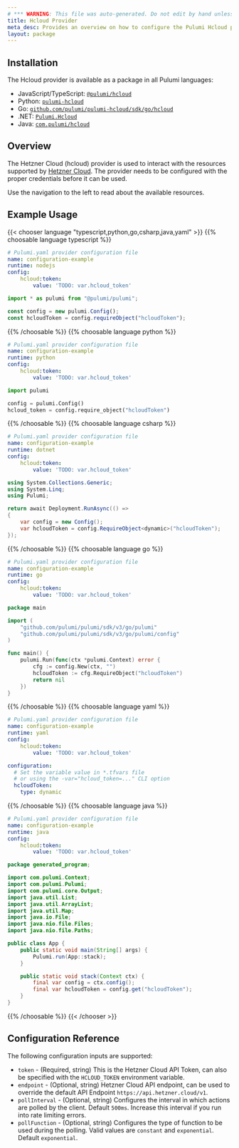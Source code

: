```yaml
---
# *** WARNING: This file was auto-generated. Do not edit by hand unless you're certain you know what you are doing! ***
title: Hcloud Provider
meta_desc: Provides an overview on how to configure the Pulumi Hcloud provider.
layout: package
---
```

## Installation

The Hcloud provider is available as a package in all Pulumi languages:

* JavaScript/TypeScript: [`@pulumi/hcloud`](https://www.npmjs.com/package/@pulumi/hcloud)
* Python: [`pulumi-hcloud`](https://pypi.org/project/pulumi-hcloud/)
* Go: [`github.com/pulumi/pulumi-hcloud/sdk/go/hcloud`](https://github.com/pulumi/pulumi-hcloud)
* .NET: [`Pulumi.Hcloud`](https://www.nuget.org/packages/Pulumi.Hcloud)
* Java: [`com.pulumi/hcloud`](https://central.sonatype.com/artifact/com.pulumi/hcloud)
## Overview

The Hetzner Cloud (hcloud) provider is used to interact with the resources supported by [Hetzner Cloud](https://www.hetzner.com/cloud). The provider needs to be configured with the proper credentials before it can be used.

Use the navigation to the left to read about the available resources.
## Example Usage

{{< chooser language "typescript,python,go,csharp,java,yaml" >}}
{{% choosable language typescript %}}
```yaml
# Pulumi.yaml provider configuration file
name: configuration-example
runtime: nodejs
config:
    hcloud:token:
        value: 'TODO: var.hcloud_token'

```
```typescript
import * as pulumi from "@pulumi/pulumi";

const config = new pulumi.Config();
const hcloudToken = config.requireObject("hcloudToken");
```
{{% /choosable %}}
{{% choosable language python %}}
```yaml
# Pulumi.yaml provider configuration file
name: configuration-example
runtime: python
config:
    hcloud:token:
        value: 'TODO: var.hcloud_token'

```
```python
import pulumi

config = pulumi.Config()
hcloud_token = config.require_object("hcloudToken")
```
{{% /choosable %}}
{{% choosable language csharp %}}
```yaml
# Pulumi.yaml provider configuration file
name: configuration-example
runtime: dotnet
config:
    hcloud:token:
        value: 'TODO: var.hcloud_token'

```
```csharp
using System.Collections.Generic;
using System.Linq;
using Pulumi;

return await Deployment.RunAsync(() =>
{
    var config = new Config();
    var hcloudToken = config.RequireObject<dynamic>("hcloudToken");
});

```
{{% /choosable %}}
{{% choosable language go %}}
```yaml
# Pulumi.yaml provider configuration file
name: configuration-example
runtime: go
config:
    hcloud:token:
        value: 'TODO: var.hcloud_token'

```
```go
package main

import (
	"github.com/pulumi/pulumi/sdk/v3/go/pulumi"
	"github.com/pulumi/pulumi/sdk/v3/go/pulumi/config"
)

func main() {
	pulumi.Run(func(ctx *pulumi.Context) error {
		cfg := config.New(ctx, "")
		hcloudToken := cfg.RequireObject("hcloudToken")
		return nil
	})
}
```
{{% /choosable %}}
{{% choosable language yaml %}}
```yaml
# Pulumi.yaml provider configuration file
name: configuration-example
runtime: yaml
config:
    hcloud:token:
        value: 'TODO: var.hcloud_token'

```
```yaml
configuration:
  # Set the variable value in *.tfvars file
  # or using the -var="hcloud_token=..." CLI option
  hcloudToken:
    type: dynamic
```
{{% /choosable %}}
{{% choosable language java %}}
```yaml
# Pulumi.yaml provider configuration file
name: configuration-example
runtime: java
config:
    hcloud:token:
        value: 'TODO: var.hcloud_token'

```
```java
package generated_program;

import com.pulumi.Context;
import com.pulumi.Pulumi;
import com.pulumi.core.Output;
import java.util.List;
import java.util.ArrayList;
import java.util.Map;
import java.io.File;
import java.nio.file.Files;
import java.nio.file.Paths;

public class App {
    public static void main(String[] args) {
        Pulumi.run(App::stack);
    }

    public static void stack(Context ctx) {
        final var config = ctx.config();
        final var hcloudToken = config.get("hcloudToken");
    }
}
```
{{% /choosable %}}
{{< /chooser >}}
## Configuration Reference

The following configuration inputs are supported:

- `token` - (Required, string) This is the Hetzner Cloud API Token, can also be specified with the `HCLOUD_TOKEN` environment variable.
- `endpoint` - (Optional, string) Hetzner Cloud API endpoint, can be used to override the default API Endpoint `https://api.hetzner.cloud/v1`.
- `pollInterval` - (Optional, string) Configures the interval in which actions are polled by the client. Default `500ms`. Increase this interval if you run into rate limiting errors.
- `pollFunction` - (Optional, string) Configures the type of function to be used during the polling. Valid values are `constant` and `exponential`. Default `exponential`.